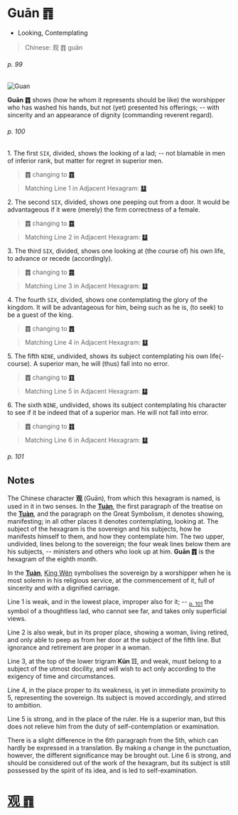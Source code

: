 # Guān ䷓

* Looking, Contemplating

> Chinese: 观 ䷓ guān

###### p. 99

![Guan](https://tenetai.com/88o/shapes/20.jpg)

**Guān ䷓** shows (how he whom it represents should be like) the worshipper who has washed his hands,
but not (yet) presented his offerings; -- with sincerity and an appearance of dignity (commanding reverent regard).

###### p. 100

1.<a name="20.1"></a> The first `SIX`, divided, shows the looking of a lad; -- not blamable in men of inferior rank, but matter for regret in superior men.

> **䷓** changing to [**䷩**](e79b8ayi.md#42.1)

> Matching Line 1 in Adjacent Hexagram: [**䷒**](e4b8b4lin.md#19.1)

2.<a name="20.2"></a> The second `SIX`, divided, shows one peeping out from a door. It would be advantageous if it were (merely) the firm correctness of a female.

> **䷓** changing to [**䷺**](e6b6a3huan.md#59.2)

> Matching Line 2 in Adjacent Hexagram: [**䷒**](e4b8b4lin.md#19.2)

3.<a name="20.3"></a> The third `SIX`, divided, shows one looking at (the course of) his own life, to advance or recede (accordingly).

> **䷓** changing to [**䷴**](e6b890jian.md#53.3)

> Matching Line 3 in Adjacent Hexagram: [**䷒**](e4b8b4lin.md#19.3)

4.<a name="20.4"></a> The fourth `SIX`, divided, shows one contemplating the glory of the kingdom. It will be advantageous for him, being such as he is, (to seek) to be a guest of the king.

> **䷓** changing to [**䷋**](e590a6pi.md#12.4)

> Matching Line 4 in Adjacent Hexagram: [**䷒**](e4b8b4lin.md#19.4)

5.<a name="20.5"></a> The fifth `NINE`, undivided, shows its subject contemplating his own life(-course). A superior man, he will (thus) fall into no error.

> **䷓** changing to [**䷖**](e589a5bo.md#23.5)

> Matching Line 5 in Adjacent Hexagram: [**䷒**](e4b8b4lin.md#19.5)

6.<a name="20.6"></a> The sixth `NINE`, undivided, shows its subject contemplating his character to see if it be indeed that of a superior man. He will not fall into error.

> **䷓** changing to [**䷇**](e6af94bi.md#8.6)

> Matching Line 6 in Adjacent Hexagram: [**䷒**](e4b8b4lin.md#19.6)

###### p. 101

## Notes

The Chinese character **观** (Guān), from which this hexagram is named, is used in it in two senses. In the [**Tuàn**](https://en.wikipedia.org/wiki/Ten_Wings), the first paragraph of the treatise on the [**Tuàn**](https://en.wikipedia.org/wiki/Ten_Wings), and the paragraph on the Great Symbolism, it denotes showing, manifesting; in all other places it denotes contemplating, looking at. The subject of the hexagram is the sovereign and his subjects, how he manifests himself to them, and how they contemplate him. The two upper, undivided, lines belong to the sovereign; the four weak lines below them are his subjects, -- ministers and others who look up at him. **Guān ䷓** is the hexagram of the eighth month.

In the [**Tuàn**](https://en.wikipedia.org/wiki/Ten_Wings), [King Wén](https://en.wikipedia.org/wiki/King_Wen_of_Zhou) symbolises the sovereign by a worshipper when he is most solemn in his religious service, at the commencement of it, full of sincerity and with a dignified carriage.

Line 1 is weak, and in the lowest place, improper also for it; -- <sub>[p. 101](#p-101)</sub> the symbol of a thoughtless lad, who cannot see far, and takes only superficial views.

Line 2 is also weak, but in its proper place, showing a woman, living retired, and only able to peep as from her door at the subject of the fifth line. But ignorance and retirement are proper in a woman.

Line 3, at the top of the lower trigram **Kūn ☷**, and weak, must belong to a subject of the utmost docility, and will wish to act only according to the exigency of time and circumstances.

Line 4, in the place proper to its weakness, is yet in immediate proximity to 5, representing the sovereign. Its subject is moved accordingly, and stirred to ambition.

Line 5 is strong, and in the place of the ruler. He is a superior man, but this does not relieve him from the duty of self-contemplation or examination.

There is a slight difference in the 6th paragraph from the 5th, which can hardly be expressed in a translation. By making a change in the punctuation, however, the different significance may be brought out. Line 6 is strong, and should be considered out of the work of the hexagram, but its subject is still possessed by the spirit of its idea, and is led to self-examination.

# [观 ䷓](e8a782guan_cn.md)
